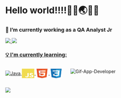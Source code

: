 <h1> <b>Hello world!!!!</b>👋🏾🌏👸🏾</h1>

<h3> 🔭 <b>I’m currently working as a QA Analyst Jr </b> </h3>

<div>
  <a href="https://github.com/CamilaSantos29">
  <img height="180em" src="https://github-readme-stats.vercel.app/api?username=CamilaSantos29&show_icons=true&theme=dracula&include_all_commits=true&count_private=true"/>
  <img height="100em" src="https://github-readme-stats.vercel.app/api/top-langs/?username=CamilaSantos29&layout=compact&langs_count=7&theme=dracula"/>
</div>
  
  
 #### <h3>💡 I'm currently learning: </h3>
  <div style="display: inline_block"><br>
  <img align="center" alt="Java" height="30" width="40" src="https://cdn.jsdelivr.net/gh/devicons/devicon/icons/java/java-original-wordmark.svg">
  <img align="center" alt="JavaScript" height="30" width="40" src="https://raw.githubusercontent.com/devicons/devicon/master/icons/javascript/javascript-plain.svg">
    <img align="center" alt="HTML" height="30" width="40" src="https://raw.githubusercontent.com/devicons/devicon/master/icons/html5/html5-original.svg">
  <img align="center" alt="CSS" height="30" width="40" src="https://raw.githubusercontent.com/devicons/devicon/master/icons/css3/css3-original.svg">
  <img align="right" alt="Gif-App-Developer" width="300" src="https://user-images.githubusercontent.com/88860081/129482195-66030814-527a-46b7-a09d-780ca3626f4a.gif">
</div>
    
   ##
  
  <div> 

  <img src="https://img.shields.io/badge/-LinkedIn-%230077B5?style=for-the-badge&logo=linkedin&logoColor=white" target="_blank"></a> 

 
</div>


